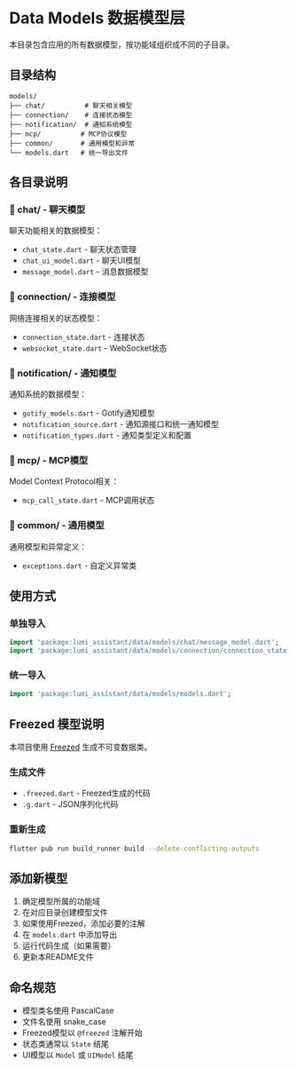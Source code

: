 # Data Models 数据模型层

本目录包含应用的所有数据模型，按功能域组织成不同的子目录。

## 目录结构

```
models/
├── chat/          # 聊天相关模型
├── connection/    # 连接状态模型
├── notification/  # 通知系统模型
├── mcp/          # MCP协议模型
├── common/       # 通用模型和异常
└── models.dart   # 统一导出文件
```

## 各目录说明

### 💬 chat/ - 聊天模型
聊天功能相关的数据模型：
- `chat_state.dart` - 聊天状态管理
- `chat_ui_model.dart` - 聊天UI模型
- `message_model.dart` - 消息数据模型

### 🔗 connection/ - 连接模型
网络连接相关的状态模型：
- `connection_state.dart` - 连接状态
- `websocket_state.dart` - WebSocket状态

### 🔔 notification/ - 通知模型
通知系统的数据模型：
- `gotify_models.dart` - Gotify通知模型
- `notification_source.dart` - 通知源接口和统一通知模型
- `notification_types.dart` - 通知类型定义和配置

### 🔌 mcp/ - MCP模型
Model Context Protocol相关：
- `mcp_call_state.dart` - MCP调用状态

### 🔧 common/ - 通用模型
通用模型和异常定义：
- `exceptions.dart` - 自定义异常类

## 使用方式

### 单独导入
```dart
import 'package:lumi_assistant/data/models/chat/message_model.dart';
import 'package:lumi_assistant/data/models/connection/connection_state.dart';
```

### 统一导入
```dart
import 'package:lumi_assistant/data/models/models.dart';
```

## Freezed 模型说明

本项目使用 [Freezed](https://pub.dev/packages/freezed) 生成不可变数据类。

### 生成文件
- `.freezed.dart` - Freezed生成的代码
- `.g.dart` - JSON序列化代码

### 重新生成
```bash
flutter pub run build_runner build --delete-conflicting-outputs
```

## 添加新模型

1. 确定模型所属的功能域
2. 在对应目录创建模型文件
3. 如果使用Freezed，添加必要的注解
4. 在 `models.dart` 中添加导出
5. 运行代码生成（如果需要）
6. 更新本README文件

## 命名规范

- 模型类名使用 PascalCase
- 文件名使用 snake_case
- Freezed模型以 `@freezed` 注解开始
- 状态类通常以 `State` 结尾
- UI模型以 `Model` 或 `UIModel` 结尾
